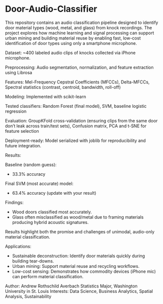 # Door-Audio-Classifier
This repository contains an audio classification pipeline designed to identify door material types (wood, metal, and glass) from knock recordings. The project explores how machine learning and signal processing can support urban mining and building material reuse by enabling fast, low-cost identification of door types using only a smartphone microphone.

Dataset: 
~400 labeled audio clips of knocks collected via iPhone microphone.

Preprocessing: 
Audio segmentation, normalization, and feature extraction using Librosa

Features: 
Mel-Frequency Cepstral Coefficients (MFCCs), Delta-MFCCs, Spectral statistics (contrast, centroid, bandwidth, roll-off)

Modeling: 
Implemented with scikit-learn

Tested classifiers: 
Random Forest (final model), SVM, baseline logistic regression

Evaluation: 
GroupKFold cross-validation (ensuring clips from the same door don’t leak across train/test sets), Confusion matrix, PCA and t-SNE for feature selection 

Deployment-ready:
Model serialized with joblib for reproducibility and future integration.

Results:

Baseline (random guess): 
- 33.3% accuracy
  
Final SVM (most accurate) model: 
- 63.4% accuracy (update with your result)
  
Findings:
- Wood doors classified most accurately.
- Glass often misclassified as wood/metal due to framing materials producing hybrid acoustic signatures.
  
Results highlight both the promise and challenges of unimodal, audio-only material classification.

Applications:

- Sustainable deconstruction: Identify door materials quickly during building tear-downs.
- Urban mining: Support material reuse and recycling workflows.
- Low-cost sensing: Demonstrates how commodity devices (iPhone mic) can perform material classification.

Author:
Andrew Rothschild Averbach
Statistics Major, Washington University in St. Louis
Interests: Data Science, Business Analytics, Spatial Analysis, Sustainability
